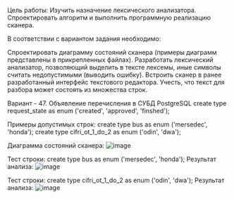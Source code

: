 Цель работы: Изучить назначение лексического анализатора. Спроектировать алгоритм и выполнить программную реализацию сканера.

В соответствии с вариантом задания необходимо:

Спроектировать диаграмму состояний сканера (примеры диаграмм представлены в прикрепленных файлах).
Разработать лексический анализатор, позволяющий выделить в тексте лексемы, иные символы считать недопустимыми (выводить ошибку).
Встроить сканер в ранее разработанный интерфейс текстового редактора. Учесть, что текст для разбора может состоять из множества строк.

Вариант - 47. Объявление перечисления в СУБД PostgreSQL
create type request_state as enum ('created', 'approved', 'finshed');

Примеры допустимых строк:
create type bus as enum ('mersedec', 'honda');
create type cifri_ot_1_do_2 as enum ('odin', 'dwa');

Диаграмма состояний сканера:
![image](https://github.com/user-attachments/assets/64f1bc20-6ace-47fe-bd48-b2f10d523b66)

Тест строки: create type bus as enum ('mersedec', 'honda');
Результат анализа:
![image](https://github.com/user-attachments/assets/33343387-4e5c-4563-b50b-4c9165529dc8)

Тест строки: create type cifri_ot_1_do_2 as enum ('odin', 'dwa');
Результат анализа:
![image](https://github.com/user-attachments/assets/083ffb4c-ebca-4902-9b09-add704637791)





